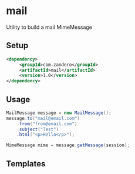 # mail
Utility to build a mail MimeMessage 

## Setup
```xml
<dependency>      
     <groupId>com.zandero</groupId>      
     <artifactId>mail</artifactId>      
     <version>1.0</version>      
</dependency>
```

## Usage

```java
MailMessage message = new MailMessage();
message.to("mail@email.com")
    .from("from@email.com")
    .subject("Test")
    .html("<p>Hello</p>");

MimeMessage mime = message.getMessage(session);
```

## Templates